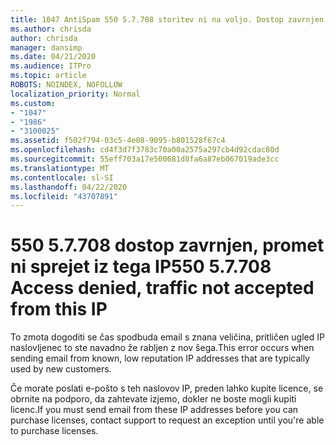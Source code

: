 ```yaml
---
title: 1047 AntiSpam 550 5.7.708 storitev ni na voljo. Dostop zavrnjen, promet ni sprejet iz tega IP
ms.author: chrisda
author: chrisda
manager: dansimp
ms.date: 04/21/2020
ms.audience: ITPro
ms.topic: article
ROBOTS: NOINDEX, NOFOLLOW
localization_priority: Normal
ms.custom:
- "1047"
- "1986"
- "3100025"
ms.assetid: f502f794-03c5-4e08-9095-b801528f67c4
ms.openlocfilehash: cd4f3d7f3783c70a00a2575a297cb4d92cdac80d
ms.sourcegitcommit: 55eff703a17e500681d8fa6a87eb067019ade3cc
ms.translationtype: MT
ms.contentlocale: sl-SI
ms.lasthandoff: 04/22/2020
ms.locfileid: "43707891"
---
```

# <a name="550-57708-access-denied-traffic-not-accepted-from-this-ip"></a><span data-ttu-id="7c329-103">550 5.7.708 dostop zavrnjen, promet ni sprejet iz tega IP</span><span class="sxs-lookup"><span data-stu-id="7c329-103">550 5.7.708 Access denied, traffic not accepted from this IP</span></span>

<span data-ttu-id="7c329-104">To zmota dogoditi se čas spodbuda email s znana veličina, pritličen ugled IP naslovljenec to ste navadno že rabljen z nov šega.</span><span class="sxs-lookup"><span data-stu-id="7c329-104">This error occurs when sending email from known, low reputation IP addresses that are typically used by new customers.</span></span>

<span data-ttu-id="7c329-105">Če morate poslati e-pošto s teh naslovov IP, preden lahko kupite licence, se obrnite na podporo, da zahtevate izjemo, dokler ne boste mogli kupiti licenc.</span><span class="sxs-lookup"><span data-stu-id="7c329-105">If you must send email from these IP addresses before you can purchase licenses, contact support to request an exception until you're able to purchase licenses.</span></span>
